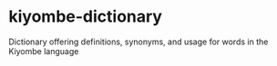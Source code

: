 # kiyombe-dictionary
Dictionary offering definitions, synonyms, and usage for words in the Kiyombe language
